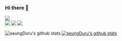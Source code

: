### Hi there 👋

<!--
**seungDuru/seungDuru** is a ✨ _special_ ✨ repository because its `README.md` (this file) appears on your GitHub profile.

Here are some ideas to get you started:

- 🔭 I’m currently working on ...
- 🌱 I’m currently learning ...
- 👯 I’m looking to collaborate on ...
- 🤔 I’m looking for help with ...
- 💬 Ask me about ...
- 📫 How to reach me: ...
- 😄 Pronouns: ...
- ⚡ Fun fact: ...
-->

<img src="https://img.shields.io/badge/Java-007396?style=for-the-badge&logo=Java&logoColor=white"></br><img src="https://img.shields.io/badge/Spring-6DB33F?style=for-the-badge&logo=Spring&logoColor=white"> <img src="https://img.shields.io/badge/Spring boot-6DB33F?style=for-the-badge&logo=Spring boot&logoColor=white"> <img src="https://img.shields.io/badge/Spring Security-6DB33F?style=for-the-badge&logo=Spring Security&logoColor=white">


![seungDuru's github stats](https://github-readme-stats.vercel.app/api?username=seungDuru&show_icons=true)
[![seungDuru's github stats](https://github-readme-stats.vercel.app/api/top-langs/?username=seungDuru&show_icons=true&hide_border=true&title_color=004386&icon_color=004386&layout=compact)](https://github.com/seungDuru)
